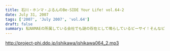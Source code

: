 ```yaml
---
title: 石川・ホンマ・ぶるんのBe-SIDE Your Life! vol.64-2
date: July 31, 2007
tags: ['2007', 'July 2007', 'vol.64']
draft: false
summary: 私NAMAEの所属している会社でも謎の存在として鳴らしているビーサイ！そんなビーサイがイベントをやることに関してはこれまた怪しい目で見られる始末！そんなイベントをもり立てるためにも「知らねぇよ人生相談」へのメールはギリギリまで募集中。もちろん来れないアナタからのメールも待ってまっせ！NAMAE
---
```


http://project-phi.ddo.jp/ishikawa/ishikawa064_2.mp3